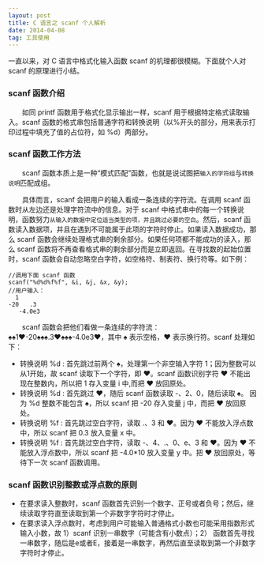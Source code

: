 ```yaml
---
layout: post
title: C 语言之 scanf 个人解析
date: 2014-04-08 
tag: 工具使用
---
```


一直以来，对 C 语言中格式化输入函数 scanf 的机理都很模糊。下面就个人对 scanf 的原理进行小结。

### scanf 函数介绍
&emsp;&emsp;如同 printf 函数用于格式化显示输出一样，scanf 用于根据特定格式读取输入。scanf 函数的格式串包括普通字符和转换说明（以%开头的部分，用来表示打印过程中填充了值的占位符，如 %d）两部分。


### scanf 函数工作方法
&emsp;&emsp;scanf 函数本质上是一种“模式匹配”函数，也就是说试图把`输入的字符组`与`转换说明`匹配成组。

&emsp;&emsp;具体而言，scanf 会把用户的输入看成一条连续的字符流。在调用 scanf 函数时从左边还是处理字符流中的信息。对于 scanf 中格式串中的每一个转换说明，函数努力`从输入的数据中定位适当类型的项，并且跳过必要的空白`。然后，scanf 函数读入数据项，并且在遇到不可能属于此项的字符时停止。如果读入数据成功，那么 scanf 函数会继续处理格式串的剩余部分。如果任何项都不能成功的读入，那么 scanf 函数将不再查看格式串的剩余部分而是立即返回。在寻找数的起始位置时，scanf 函数会自动忽略空白字符，如空格符、制表符、换行符等。如下例：
```
//调用下面 scanf 函数
scanf("%d%d%f%f", &i, &j, &x, &y);
//用户输入：
  1
-20   .3
   -4.0e3
```
&emsp;&emsp;scanf 函数会把他们看做一条连续的字符流：&spades;&spades;1&hearts;-20&spades;&spades;&spades;.3&hearts;&spades;&spades;&spades;-4.0e3&hearts;，其中 &spades; 表示空格，&hearts; 表示换行符。scanf 处理如下：
* 转换说明 %d : 首先跳过前两个 &spades;，处理第一个非空输入字符 1；因为整数可以从1开始，故 scanf 读取下一个字符，即 &hearts;。scanf 函数识别字符 &hearts; 不能出现在整数内，所以把 1 存入变量 i 中,而把 &hearts; 放回原处。
* 转换说明 %d : 首先跳过 &hearts;，随后 scanf 函数读取 -、2、0，随后读取 &spades;。 因为 %d 整数不能包含 &spades;，所以 scanf 把 -20 存入变量 j 中，而把 &hearts; 放回原处。
* 转换说明 %f : 首先跳过空白字符，读取 .、3 和 &hearts;。因为 &hearts; 不能放入浮点数中，所以 scanf 把 0.3 放入变量 x 中。
* 转换说明 %f : 首先跳过空白字符，读取 -、4、.、0、e、3 和 &hearts;。因为 &hearts; 不能放入浮点数中，所以 scanf 把 -4.0\*10 放入变量 y 中。把 &hearts; 放回原处，等待下一次 scanf 函数调用。

### scanf 函数识别整数或浮点数的原则
* 在要求读入整数时，scanf 函数首先识别一个数字、正号或者负号；然后，继续读取字符直至读取到第一个非数字字符时才停止。
* 在要求读入浮点数时，考虑到用户可能输入普通格式小数也可能采用指数形式输入小数，故 1）scanf 识别一串数字（可能含有小数点）；2） 函数首先寻找一串数字，随后是e或者E，接着是一串数字，再然后直至读取到第一个非数字字符时才停止。


